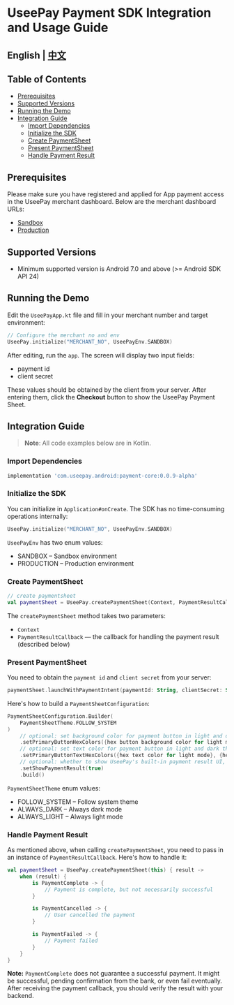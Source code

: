 # UseePay Payment SDK Integration and Usage Guide
## English | [中文](README_ZH_CN.md)
## Table of Contents
- [Prerequisites](#prerequisites)
- [Supported Versions](#supported-versions)
- [Running the Demo](#running-the-demo)
- [Integration Guide](#integration-guide)
    - [Import Dependencies](#import-dependencies)
    - [Initialize the SDK](#initialize-the-sdk)
    - [Create PaymentSheet](#create-paymentsheet)
    - [Present PaymentSheet](#present-paymentsheet)
    - [Handle Payment Result](#handle-payment-result)

## Prerequisites
Please make sure you have registered and applied for App payment access in the UseePay merchant dashboard. Below are the merchant dashboard URLs:
- [Sandbox](https://mc1.uat.useepay.com/#/login)
- [Production](https://mc.useepay.com/#/login)

## Supported Versions
- Minimum supported version is Android 7.0 and above (>= Android SDK API 24)

## Running the Demo
Edit the `UseePayApp.kt` file and fill in your merchant number and target environment:
```kotlin
// Configure the merchant no and env
UseePay.initialize("MERCHANT_NO", UseePayEnv.SANDBOX)
```

After editing, run the `app`. The screen will display two input fields:
- payment id
- client secret

These values should be obtained by the client from your server. After entering them, click the **Checkout** button to show the UseePay Payment Sheet.

## Integration Guide
> **Note**: All code examples below are in Kotlin.

### Import Dependencies
```gradle
implementation 'com.useepay.android:payment-core:0.0.9-alpha'
```

### Initialize the SDK
You can initialize in `Application#onCreate`. The SDK has no time-consuming operations internally:
```kotlin
UseePay.initialize("MERCHANT_NO", UseePayEnv.SANDBOX)
```

`UseePayEnv` has two enum values:
- SANDBOX – Sandbox environment
- PRODUCTION – Production environment

### Create PaymentSheet
```kotlin
// create paymentsheet
val paymentSheet = UseePay.createPaymentSheet(Context, PaymentResultCallback)
```

The `createPaymentSheet` method takes two parameters:
- `Context`
- `PaymentResultCallback` — the callback for handling the payment result (described below)

### Present PaymentSheet
You need to obtain the `payment id` and `client secret` from your server:
```kotlin
paymentSheet.launchWithPaymentIntent(paymentId: String, clientSecret: String, configuration: PaymentSheetConfiguration)
```

Here's how to build a `PaymentSheetConfiguration`:
```kotlin
PaymentSheetConfiguration.Builder(
    PaymentSheetTheme.FOLLOW_SYSTEM
)
    // optional: set background color for payment button in light and dark theme
    .setPrimaryButtonHexColors({hex button background color for light mode}, {hex button background color for dark mode})
    // optional: set text color for payment button in light and dark theme
    .setPrimaryButtonTextHexColors({hex text color for light mode}, {hex text color for dark mode})
    // optional: whether to show UseePay's built-in payment result UI, default value is true
    .setShowPaymentResult(true)
    .build()
```

`PaymentSheetTheme` enum values:
- FOLLOW_SYSTEM – Follow system theme
- ALWAYS_DARK – Always dark mode
- ALWAYS_LIGHT – Always light mode

### Handle Payment Result
As mentioned above, when calling `createPaymentSheet`, you need to pass in an instance of `PaymentResultCallback`. Here's how to handle it:
```kotlin
val paymentSheet = UseePay.createPaymentSheet(this) { result ->
    when (result) {
        is PaymentComplete -> {
            // Payment is complete, but not necessarily successful
        }

        is PaymentCancelled -> {
            // User cancelled the payment
        }

        is PaymentFailed -> {
            // Payment failed
        }
    }
}
```

**Note:** `PaymentComplete` does not guarantee a successful payment. It might be successful, pending confirmation from the bank, or even fail eventually. After receiving the payment callback, you should verify the result with your backend.
